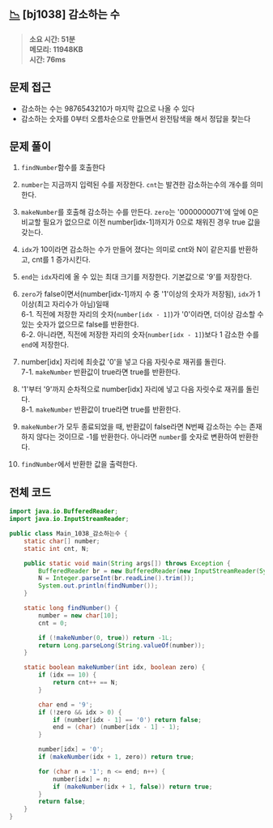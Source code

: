 ## [📉](https://www.acmicpc.net/problem/1038) [bj1038] 감소하는 수

> **소요 시간: 51분<br>
> 메모리: 11948KB<br>
> 시간: 76ms**

## 문제 접근

- 감소하는 수는 9876543210가 마지막 값으로 나올 수 있다
- 감소하는 숫자를 0부터 오름차순으로 만들면서 완전탐색을 해서 정답을 찾는다

## 문제 풀이

1. `findNumber`함수를 호출한다

2. `number`는 지금까지 입력된 수를 저장한다. `cnt`는 발견한 감소하는수의 개수를 의미한다.

3. `makeNumber`를 호출해 감소하는 수를 만든다. `zero`는 '0000000071'에 앞에 0은 비교할 필요가 없으므로 이전 number[idx-1]까지가 0으로 채워진 경우 true 값을 갖는다.

4. `idx`가 10이라면 감소하는 수가 만들어 졌다는 의미로 cnt와 N이 같은지를 반환하고, cnt를 1 증가시킨다.

5. `end`는 `idx`자리에 올 수 있는 최대 크기를 저장한다. 기본값으로 '9'를 저장한다.

6. `zero`가 false이면서(number[idx-1]까지 수 중 '1'이상의 숫자가 저장됨), `idx`가 1 이상(최고 자리수가 아님)일때<br>
   6-1. 직전에 저장한 자리의 숫자(`number[idx - 1]`)가 '0'이라면, 더이상 감소할 수 있는 숫자가 없으므로 false를 반환한다.<br>
   6-2. 아니라면, 직전에 저장한 자리의 숫자(`number[idx - 1]`)보다 1 감소한 수를 `end`에 저장한다.<br>

7. number[idx] 자리에 최솟값 '0'을 넣고 다음 자릿수로 재귀를 돌린다.<br>
   7-1. `makeNumber` 반환값이 true라면 true를 반환한다.<br>

8. '1'부터 '9'까지 순차적으로 number[idx] 자리에 넣고 다음 자릿수로 재귀를 돌린다.<br>
   8-1. `makeNumber` 반환값이 true라면 true를 반환한다.<br>

9. `makeNumber`가 모두 종료되었을 때, 반환값이 false라면 N번째 감소하는 수는 존재하지 않다는 것이므로 -1를 반환한다. 아니라면 `number`를 숫자로 변환하여 반환한다.

10. `findNumber`에서 반환한 값을 출력한다.

## 전체 코드

```java
import java.io.BufferedReader;
import java.io.InputStreamReader;

public class Main_1038_감소하는수 {
    static char[] number;
    static int cnt, N;

    public static void main(String args[]) throws Exception {
        BufferedReader br = new BufferedReader(new InputStreamReader(System.in));
        N = Integer.parseInt(br.readLine().trim());
        System.out.println(findNumber());
    }

    static long findNumber() {
        number = new char[10];
        cnt = 0;

        if (!makeNumber(0, true)) return -1L;
        return Long.parseLong(String.valueOf(number));
    }

    static boolean makeNumber(int idx, boolean zero) {
        if (idx == 10) {
            return cnt++ == N;
        }

        char end = '9';
        if (!zero && idx > 0) {
            if (number[idx - 1] == '0') return false;
            end = (char) (number[idx - 1] - 1);
        }

        number[idx] = '0';
        if (makeNumber(idx + 1, zero)) return true;

        for (char n = '1'; n <= end; n++) {
            number[idx] = n;
            if (makeNumber(idx + 1, false)) return true;
        }
        return false;
    }
}
```
